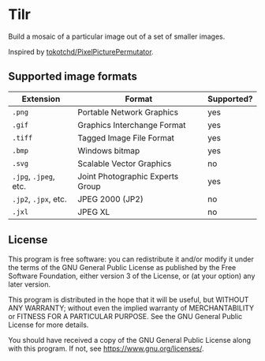 # Tilr

Build a mosaic of a particular image out of a set of smaller images.

Inspired by [tokotchd/PixelPicturePermutator](https://github.com/tokotchd/PixelPicturePermutator).

## Supported image formats

| Extension | Format | Supported? |
| --------- | ------ | ---------- |
| `.png` | Portable Network Graphics | yes |
| `.gif` | Graphics Interchange Format | yes |
| `.tiff` | Tagged Image File Format | yes |
| `.bmp` | Windows bitmap | yes |
| `.svg` | Scalable Vector Graphics | no |
| `.jpg`, `.jpeg`, etc. | Joint Photographic Experts Group | yes |
| `.jp2`, `.jpx`, etc. | JPEG 2000 (JP2) | no |
| `.jxl` | JPEG XL | no |

## License

This program is free software: you can redistribute it and/or modify
it under the terms of the GNU General Public License as published by
the Free Software Foundation, either version 3 of the License, or
(at your option) any later version.

This program is distributed in the hope that it will be useful,
but WITHOUT ANY WARRANTY; without even the implied warranty of
MERCHANTABILITY or FITNESS FOR A PARTICULAR PURPOSE.  See the
GNU General Public License for more details.

You should have received a copy of the GNU General Public License
along with this program.  If not, see <https://www.gnu.org/licenses/>.
